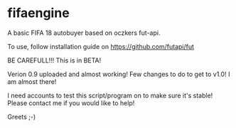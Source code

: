 # fifaengine
A basic FIFA 18 autobuyer based on oczkers fut-api.

To use, follow installation guide on https://github.com/futapi/fut

BE CAREFULL!!!
This is in BETA!


Verion 0.9 uploaded and almost working!
Few changes to do to get to v1.0!
I am almost there!

I need accounts to test this script/program on to make sure it's stable!
Please contact me if you would like to help!


Greets ;-)
